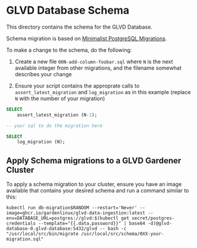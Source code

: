 # GLVD Database Schema

This directory contains the schema for the GLVD Database.

Schema migration is based on [Minimalist PostgreSQL Migrations](https://nalanj.dev/posts/minimalist-postgresql-migrations/).

To make a change to the schema, do the following:

1. Create a new file `00N-add-column-foobar.sql` where `N` is the next available integer from other migrations, and the filename somewhat describes your change

2. Ensure your script contains the approprate calls to `assert_latest_migration` and `log_migration` as in this example (replace `N` with the number of your migration)

```SQL
SELECT
    assert_latest_migration (N-1);

-- your sql to do the migration here

SELECT
    log_migration (N);
```

## Apply Schema migrations to a GLVD Gardener Cluster

To apply a schema migration to your cluster, ensure you have an image available that contains your desired schema and run a command similar to this:

```
kubectl run db-migration$RANDOM --restart='Never' --image=ghcr.io/gardenlinux/glvd-data-ingestion:latest --env=DATABASE_URL=postgres://glvd:$(kubectl get secret/postgres-credentials --template="{{.data.password}}" | base64 -d)@glvd-database-0.glvd-database:5432/glvd -- bash -c "/usr/local/src/bin/migrate /usr/local/src/schema/0XX-your-migration.sql"
```
